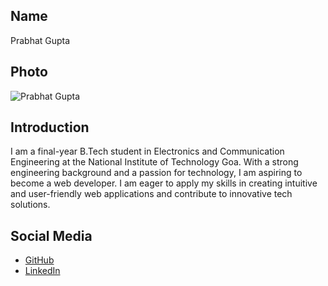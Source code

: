 ## Name
Prabhat Gupta

## Photo
![Prabhat Gupta](https://drive.google.com/drive/my-drive)

## Introduction
I am a final-year B.Tech student in Electronics and Communication Engineering at the National Institute of Technology Goa. With a strong engineering background and a passion for technology, I am aspiring to become a web developer. I am eager to apply my skills in creating intuitive and user-friendly web applications and contribute to innovative tech solutions.

## Social Media
- [GitHub](https://github.com/prabhatam)
- [LinkedIn](https://www.linkedin.com/in/prabhat-gupta-859111219/)